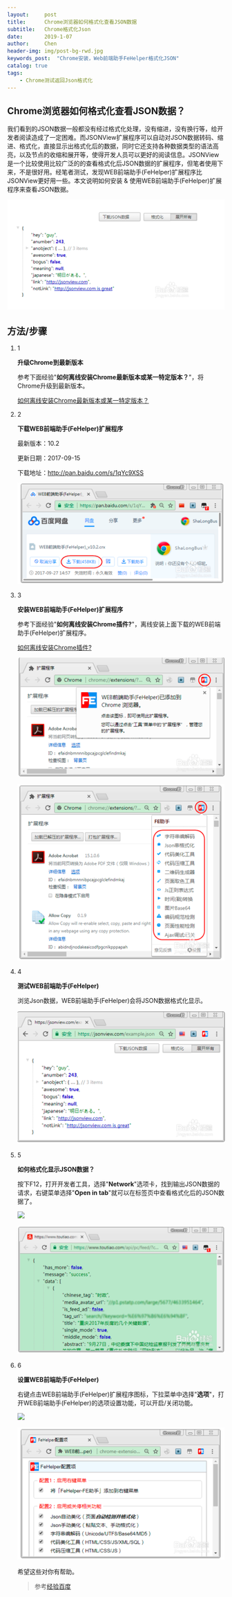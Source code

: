 ```yaml
---
layout:     post
title:      Chrome浏览器如何格式化查看JSON数据
subtitle:   Chrome格式化Json
date:       2019-1-07
author:     Chen
header-img: img/post-bg-rwd.jpg
keywords_post:  "Chrome安装，Web前端助手FeHelper格式化JSON"
catalog: true
tags:
    - Chrome测试返回Json格式化
---
```




## Chrome浏览器如何格式化查看JSON数据？

我们看到的JSON数据一般都没有经过格式化处理，没有缩进，没有换行等，给开发者阅读造成了一定困难。而JSONView扩展程序可以自动对JSON数据转码、缩进、格式化，直接显示出格式化后的数据，同时它还支持各种数据类型的语法高亮，以及节点的收缩和展开等，使得开发人员可以更好的阅读信息。JSONView是一个比较使用比较广泛的的查看格式化后JSON数据的扩展程序，但笔者使用下来，不是很好用。经笔者测试，发现WEB前端助手(FeHelper)扩展程序比JSONView更好用一些。本文说明如何安装 & 使用WEB前端助手(FeHelper)扩展程序来查看JSON数据。

![](https://github.com/DreamItPossible/DreamItPossible.github.io/blob/master/_posts/2019/1/chrome.PNG)

## 方法/步骤

1. 1

   **升级Chrome到最新版本**

   参考下面经验"**如何离线安装Chrome最新版本或某一特定版本？**"，将Chrome升级到最新版本。





   [如何离线安装Chrome最新版本或某一特定版本？](https://jingyan.baidu.com/article/8ebacdf00a711649f65cd5e5.html)

2. 2

   **下载WEB前端助手(FeHelper)扩展程序**

   最新版本：10.2

   更新日期：2017-09-15

   下载地址：http://pan.baidu.com/s/1qYc9XSS

   ![](https://github.com/DreamItPossible/DreamItPossible.github.io/blob/master/_posts/2019/1/11.PNG)

3. 3

   **安装WEB前端助手(FeHelper)扩展程序**

   参考下面经验"**如何离线安装Chrome插件?**"，离线安装上面下载的WEB前端助手(FeHelper)扩展程序。



   [如何离线安装Chrome插件?](https://jingyan.baidu.com/article/e5c39bf5cc39cc39d76033cd.html)



   ![](https://github.com/DreamItPossible/DreamItPossible.github.io/blob/master/_posts/2019/1/22.PNG)

   ![](https://github.com/DreamItPossible/DreamItPossible.github.io/blob/master/_posts/2019/1/33.PNG)

4. 4

   **测试WEB前端助手(FeHelper)**

   浏览Json数据，WEB前端助手(FeHelper)会将JSON数据格式化显示。

   ![](https://github.com/DreamItPossible/DreamItPossible.github.io/blob/master/_posts/2019/1/44.PNG)

5. 5

   **如何格式化显示JSON数据？**

   按下F12，打开开发者工具，选择"**Network**"选项卡，找到输出JSON数据的请求，右键菜单选择"**Open in tab**"就可以在标签页中查看格式化后的JSON数据了。

   ![](https://github.com/DreamItPossible/DreamItPossible.github.io/blob/master/_posts/2019/1/55.PNG)

   ![](https://github.com/DreamItPossible/DreamItPossible.github.io/blob/master/_posts/2019/1/66.PNG)

6. 6

   **设置WEB前端助手(FeHelper)**

   右键点击WEB前端助手(FeHelper)扩展程序图标，下拉菜单中选择"**选项**"，打开WEB前端助手(FeHelper)的选项设置功能，可以开启/关闭功能。

   ![](https://github.com/DreamItPossible/DreamItPossible.github.io/blob/master/_posts/2019/1/77.PNG)

   ![](https://github.com/DreamItPossible/DreamItPossible.github.io/blob/master/_posts/2019/1/88.PNG)

   希望这些对你有帮助。
   
   >参考[经验百度](https://jingyan.baidu.com/article/a3a3f811326b128da2eb8a8b.html)
     








